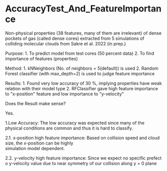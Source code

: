 # AccuracyTest_And_FeatureImportance
Non-physical properties (38 features, many of them are irrelevant) of dense pockets of gas (called dense cores) extracted from 5 simulations of colliding molecular clouds from Sakre et al. 2022 (in prep.)

Purpose: 1. To predict model from test cores (50 percent data) 
         2. To find importance of features (properties)
         
Method: 1. kNNeighbors (No. of neighbors = 5(default)) is used 
        2. Random Forest classifier (with max_depth=2) is used to judge feature
        importance
        
Results: 1. Found very low accuracy of 30 %, implying properties have weak 
        relation with their model type
         2. RFClassifier gave high feature importance to "x-position" feature and low importance to "y-velocity"
         
Does the Result make sense?

Yes.

1.Low Accuracy: The low accuracy was expected since many of the physical conditions are common and thus it is           hard to classify. 

2.1. x-position high feature importance: Based on collision speed and cloud size, the x-position can be highly    
                                         simulation model dependent.
                                    
2.2. y-velocity high feature importance: Since we expect no specific prefect o y-velocity value due to 
                                        near symmetry of our collision along y = 0 plane
                                      
